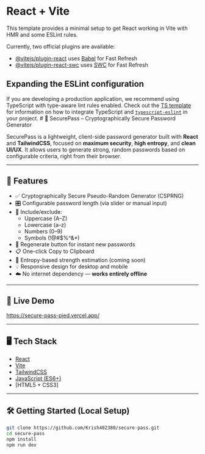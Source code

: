 # React + Vite

This template provides a minimal setup to get React working in Vite with HMR and some ESLint rules.

Currently, two official plugins are available:

- [@vitejs/plugin-react](https://github.com/vitejs/vite-plugin-react/blob/main/packages/plugin-react) uses [Babel](https://babeljs.io/) for Fast Refresh
- [@vitejs/plugin-react-swc](https://github.com/vitejs/vite-plugin-react/blob/main/packages/plugin-react-swc) uses [SWC](https://swc.rs/) for Fast Refresh

## Expanding the ESLint configuration

If you are developing a production application, we recommend using TypeScript with type-aware lint rules enabled. Check out the [TS template](https://github.com/vitejs/vite/tree/main/packages/create-vite/template-react-ts) for information on how to integrate TypeScript and [`typescript-eslint`](https://typescript-eslint.io) in your project.
    # 🔐 SecurePass – Cryptographically Secure Password Generator

SecurePass is a lightweight, client-side password generator built with **React** and **TailwindCSS**, focused on **maximum security**, **high entropy**, and **clean UI/UX**. It allows users to generate strong, random passwords based on configurable criteria, right from their browser.

---

## 🌟 Features

- ✅ Cryptographically Secure Pseudo-Random Generator (CSPRNG)
- 🎛️ Configurable password length (via slider or manual input)
- 🔡 Include/exclude:
  - Uppercase (A–Z)
  - Lowercase (a–z)
  - Numbers (0–9)
  - Symbols (!@#$%^&*)
- 🔁 Regenerate button for instant new passwords
- 📋 One-click Copy to Clipboard
- 🧮 Entropy-based strength estimation (coming soon)
- 💡 Responsive design for desktop and mobile
- ☁️ No internet dependency — **works entirely offline**

---

## 🚀 Live Demo

https://secure-pass-pied.vercel.app/

---

## 🖥️ Tech Stack

- [React](https://reactjs.org/)
- [Vite](https://vitejs.dev/)
- [TailwindCSS](https://tailwindcss.com/)
- [JavaScript (ES6+)](https://developer.mozilla.org/en-US/docs/Web/JavaScript)
- [HTML5 + CSS3]

---

## 🛠️ Getting Started (Local Setup)

```bash
git clone https://github.com/Krish402380/secure-pass.git
cd secure-pass
npm install
npm run dev
